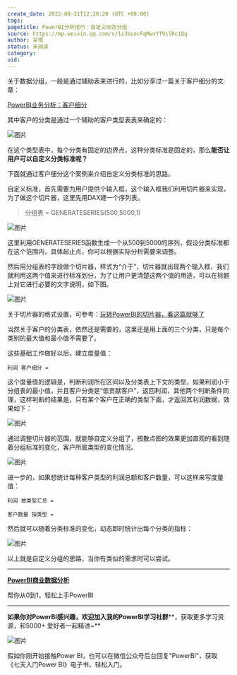 ```yaml
---
create_date: 2022-08-31T12:20:20 (UTC +08:00)
tags: 
pagetitle: PowerBI分析技巧：自定义动态分组
source: https://mp.weixin.qq.com/s/1i3buocFqMwsYT9ilRc1Qg
author: 采悟
status: 未阅读
category: 
uid: 
---
```


关于数据分组，一般是通过辅助表来进行的，比如分享过一篇关于客户细分的文章：

[PowerBI业务分析：客户细分](http://mp.weixin.qq.com/s?__biz=MzA4MzQwMjY4MA==&mid=2484071357&idx=1&sn=e533d335e302b9ca5c76313dcac38852&chksm=8e0c416ab97bc87c1101fcbdb870356d9a400c68ba7c8ab6b91d4e6c54726b28cc358b6015fd&scene=21#wechat_redirect)

其中客户的分类是通过一个辅助的客户类型表表来确定的：  

![图片](https://mmbiz.qpic.cn/mmbiz_png/aHEbZtANQJPWQnxE4lQ1u1sAZMvlIwjyicpkfuQcuVy02ib4H4NCgr5Hr7SYU8o4eeicesUvhhyPaiccLOOBXXjB3w/640?wx_fmt=png&wxfrom=5&wx_lazy=1&wx_co=1)

在这个类型表中，每个分类有固定的边界点，这种分类标准是固定的，那么**能否让用户可以自定义分类标准呢？**

下面就通过客户细分这个案例来介绍自定义分类标准的思路。

自定义标准，首先需要为用户提供个输入框，这个输入框我们利用切片器来实现，为了做这个切片器，这里先用DAX建一个序列表。

> 分组表 = GENERATESERIES(500,5000,1)

![图片](https://mmbiz.qpic.cn/mmbiz_png/aHEbZtANQJPWQnxE4lQ1u1sAZMvlIwjyFSXsy0vkHibWzDd7YVRlrbQticsXeHOsmiahs4CL1f3cfw0D7ZsVNGq5w/640?wx_fmt=png&wxfrom=5&wx_lazy=1&wx_co=1)

这里利用GENERATESERIES函数生成一个从500到5000的序列，假设分类标准都在这个范围内，具体起止点，你可以根据实际分析需要来调整。

然后用分组表的字段做个切片器，样式为“介于”，切片器就出现两个输入框，我们就利用这两个值来进行标准划分，为了让用户更清楚这两个值的用途，可以在标题上对它进行必要的文字说明，如下图。

![图片](https://mmbiz.qpic.cn/mmbiz_png/aHEbZtANQJPWQnxE4lQ1u1sAZMvlIwjyibLJT9SicrGNZCGFicXticXIcrz6fdmMHwscoPCtwoldaqiamEjYrz8LDkg/640?wx_fmt=png&wxfrom=5&wx_lazy=1&wx_co=1)

关于切片器的格式设置，可参考：[玩转PowerBI的切片器，看这篇就够了](http://mp.weixin.qq.com/s?__biz=MzA4MzQwMjY4MA==&mid=2484074560&idx=1&sn=7050c2194d5e0a5587ec6282ff17b4ad&chksm=8e0c5297b97bdb81d70e9a7ece3d0d557a1fe58fe7102ceedec734222a89777e8724f784acfe&scene=21#wechat_redirect)

当然关于客户的分类表，依然还是需要的，这里还是用上面的三个分类，只是每个类别的最大值和最小值不需要了。

这些基础工作做好以后，建立度量值：

```
利润 客户细分 = 
```

这个度量值的逻辑是，判断利润所在区间以及分类表上下文的类型，如果利润小于分组表的最小值，并且客户分类是“低贡献客户”，返回利润，其他两个判断条件同理，这样判断的结果是，只有某个客户在正确的类型下面，才返回其利润数据，效果如下：

![图片](https://mmbiz.qpic.cn/mmbiz_png/aHEbZtANQJPWQnxE4lQ1u1sAZMvlIwjyRk2rBLKNianhu214Du5uQJmib35LzicaiaL62wCBibloTWR2OL8C4gBfjFQ/640?wx_fmt=png&wxfrom=5&wx_lazy=1&wx_co=1)

通过调整切片器的范围，就能够自定义分组了，按散点图的效果更加直观的看到随着分组标准的变化，客户所属类型的变化情况。

![图片](https://mmbiz.qpic.cn/mmbiz_gif/aHEbZtANQJPWQnxE4lQ1u1sAZMvlIwjyMYT190vZugmcZhHBhiburaBdjbJQZtiampzYh1ia3FdaEDibQYMlbuVDMw/640?wx_fmt=gif&wxfrom=5&wx_lazy=1)

进一步的，如果想统计每种客户类型的利润总额和客户数量，可以这样来写度量值：

```
利润 按类型汇总 = 
```

```
客户数量 按类型 = 
```

然后就可以随着分类标准的变化，动态即时统计出每个分类的指标：  

![图片](https://mmbiz.qpic.cn/mmbiz_gif/aHEbZtANQJPWQnxE4lQ1u1sAZMvlIwjyFibZNAz04yH41qVjtaUyFzbzG1FcZywZShc9E2gF4zVkib3Qb2adAYTA/640?wx_fmt=gif&wxfrom=5&wx_lazy=1)

以上就是自定义分组的思路，当你有类似的需求时可以尝试。

___

[**PowerBI商业数据分析**](http://mp.weixin.qq.com/s?__biz=MzA4MzQwMjY4MA==&mid=2484074987&idx=1&sn=5cf4ba4b683ee9136bb7a26f6e9bcf01&chksm=8e0c533cb97bda2add48a4576b9c1e230249a5a4160dd93cd677a37ea21d26fc9cc26fc4cb1c&scene=21#wechat_redirect)

帮你从0到1，轻松上手PowerBI

___

**如果你对PowerBI感兴趣，欢迎加入我的PowerBI学习社群****，获取更多学习资源，和5000+ 爱好者一起精进~**

![图片](https://mmbiz.qpic.cn/mmbiz_png/aHEbZtANQJMstwXX5zrKianmFXzyqbIVgh7byfo3V8JJPmhqicywbtYkM0j2ibngnT5XBZ2AwKvGZiby9ngoKfLvzg/640?wx_fmt=png&wxfrom=5&wx_lazy=1&wx_co=1)

假如你刚开始接触Power BI，也可以在微信公众号后台回复"PowerBI"，获取《七天入门Power BI》电子书，轻松入门。
